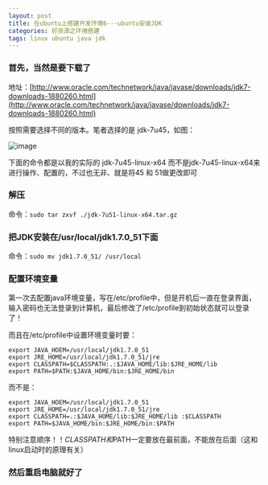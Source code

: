 ```yaml
---
layout: post
title: 在ubuntu上搭建开发环境6---ubuntu安装JDK
categories: 好资源之环境搭建
tags: linux ubuntu java jdk
---
```



### 首先，当然是要下载了

地址：[http://www.oracle.com/technetwork/java/javase/downloads/jdk7-downloads-1880260.html](http://www.oracle.com/technetwork/java/javase/downloads/jdk7-downloads-1880260.html)

按照需要选择不同的版本。笔者选择的是 jdk-7u45，如图：

![image](../media/image/2015-04-27/06/1.png)

下面的命令都是以我的实际的  jdk-7u45-linux-x64 而不是jdk-7u45-linux-x64来进行操作、配置的，不过也无非、就是将45 和 51做更改即可

 
### 解压

命令：`sudo tar zxvf ./jdk-7u51-linux-x64.tar.gz`


### 把JDK安装在/usr/local/jdk1.7.0_51下面

命令：`sudo mv jdk1.7.0_51/ /usr/local`


### 配置环境变量

第一次去配置java环境变量，写在/etc/profile中，但是开机后一直在登录界面，输入密码也无法登录到计算机，最后修改了/etc/profile到初始状态就可以登录了！

而且在/etc/profile中设置环境变量时要：

    export JAVA_HOEM=/usr/local/jdk1.7.0_51
    export JRE_HOME=/usr/local/jdk1.7.0_51/jre
    export CLASSPATH=$CLASSPATH:.:$JAVA_HOME/lib:$JRE_HOME/lib
    export PATH=$PATH:$JAVA_HOME/bin:$JRE_HOME/bin

而不是：

    export JAVA_HOEM=/usr/local/jdk1.7.0_51
    export JRE_HOME=/usr/local/jdk1.7.0_51/jre
    export CLASSPATH=.:$JAVA_HOME/lib:$JRE_HOME/lib :$CLASSPATH
    export PATH=$JAVA_HOME/bin:$JRE_HOME/bin:$PATH

特别注意顺序！！$CLASSPATH和$PATH一定要放在最前面，不能放在后面（这和linux启动时的原理有关）


### 然后重启电脑就好了
